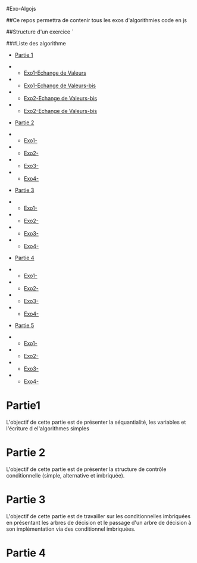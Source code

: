 #Exo-Algojs

##Ce repos permettra de contenir tous les exos d'algorithmies code en js

##Structure d'un exercice
`

###Liste des algorithme

- [Partie 1](#partie-1)
- - [Exo1-Echange de Valeurs](#exo-algojs)
- - [Exo1-Echange de Valeurs-bis](#exo-algojs)
- - [Exo2-Echange de Valeurs-bis](#exo-algojs)
- - [Exo2-Echange de Valeurs-bis](#exo-algojs)
- [Partie 2](#exo-algojs)
 
- - [Exo1-](#exo-algojs)
- - [Exo2-](#exo-algojs)
- - [Exo3-](#exo-algojs)
- - [Exo4-](#exo-algojs)
- [Partie 3](#exo-algojs)
   
- - [Exo1-](#exo-algojs)
- - [Exo2-](#exo-algojs)
- - [Exo3-](#exo-algojs)
- - [Exo4-](#exo-algojs)
- [Partie 4](#exo-algojs)
- - [Exo1-](#exo-algojs)
- - [Exo2-](#exo-algojs)
- - [Exo3-](#exo-algojs)
- - [Exo4-](#exo-algojs)
- [Partie 5](#exo-algojs)
- - [Exo1-](#exo-algojs)
- - [Exo2-](#exo-algojs)
- - [Exo3-](#exo-algojs)
- - [Exo4-](#exo-algojs)



# Partie1
  L'objectif de cette partie est de présenter la séquantialité, les variables et l'écriture d el'algorithmes simples

 # Partie 2
  L'objectif de cette partie est de présenter la structure de contrôle conditionnelle (simple, alternative et imbriquée).
 # Partie 3
L'objectif de cette partie est de travailler sur les conditionnelles imbriquées en présentant les arbres de décision et le passage d'un arbre de décision à son implémentation via des conditionnel imbriquées.

 # Partie 4 
